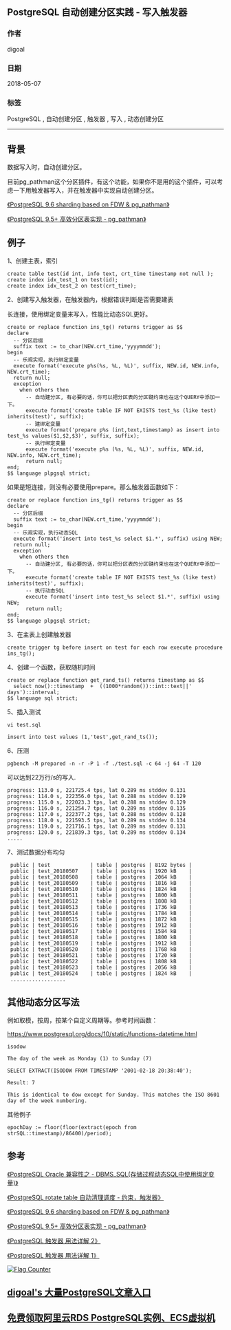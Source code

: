 ## PostgreSQL 自动创建分区实践 - 写入触发器    
                                                           
### 作者                                                           
digoal                                                           
                                                           
### 日期                                                           
2018-05-07                                                         
                                                           
### 标签                                                           
PostgreSQL , 自动创建分区 , 触发器 , 写入 , 动态创建分区      
                                                           
----                                                           
                                                           
## 背景        
数据写入时，自动创建分区。  
  
目前pg_pathman这个分区插件，有这个功能，如果你不是用的这个插件，可以考虑一下用触发器写入，并在触发器中实现自动创建分区。  
  
[《PostgreSQL 9.6 sharding based on FDW & pg_pathman》](../201610/20161027_01.md)    
  
[《PostgreSQL 9.5+ 高效分区表实现 - pg_pathman》](../201610/20161024_01.md)    
  
## 例子  
  
1、创建主表，索引  
  
```  
create table test(id int, info text, crt_time timestamp not null );  
create index idx_test_1 on test(id);  
create index idx_test_2 on test(crt_time);  
```  
  
2、创建写入触发器，在触发器内，根据错误判断是否需要建表  
  
长连接，使用绑定变量来写入，性能比动态SQL更好。  
  
```  
create or replace function ins_tg() returns trigger as $$  
declare  
  -- 分区后缀  
  suffix text := to_char(NEW.crt_time,'yyyymmdd');  
begin  
  -- 乐观实现，执行绑定变量  
  execute format('execute p%s(%s, %L, %L)', suffix, NEW.id, NEW.info, NEW.crt_time);  
  return null;  
  exception   
    when others then  
      -- 自动建分区, 有必要的话，你可以把分区表的分区键约束也在这个QUERY中添加一下。  
      execute format('create table IF NOT EXISTS test_%s (like test) inherits(test)', suffix);  
      -- 建绑定变量  
      execute format('prepare p%s (int,text,timestamp) as insert into test_%s values($1,$2,$3)', suffix, suffix);  
      -- 执行绑定变量  
      execute format('execute p%s (%s, %L, %L)', suffix, NEW.id, NEW.info, NEW.crt_time);  
      return null;  
end;  
$$ language plpgsql strict;  
```  
  
如果是短连接，则没有必要使用prepare。那么触发器函数如下：  
  
```  
create or replace function ins_tg() returns trigger as $$  
declare  
  -- 分区后缀  
  suffix text := to_char(NEW.crt_time,'yyyymmdd');  
begin  
  -- 乐观实现，执行动态SQL  
  execute format('insert into test_%s select $1.*', suffix) using NEW;  
  return null;  
  exception   
    when others then  
      -- 自动建分区, 有必要的话，你可以把分区表的分区键约束也在这个QUERY中添加一下。  
      execute format('create table IF NOT EXISTS test_%s (like test) inherits(test)', suffix);  
      -- 执行动态SQL  
      execute format('insert into test_%s select $1.*', suffix) using NEW;  
      return null;  
end;  
$$ language plpgsql strict;  
```  
  
3、在主表上创建触发器  
  
```  
create trigger tg before insert on test for each row execute procedure ins_tg();  
```  
  
4、创建一个函数，获取随机时间  
  
  
```  
create or replace function get_rand_ts() returns timestamp as $$  
  select now()::timestamp  +  ((1000*random())::int::text||' days')::interval;            
$$ language sql strict;  
```  
  
5、插入测试  
  
```  
vi test.sql  
  
insert into test values (1,'test',get_rand_ts());  
```  
  
6、压测  
  
```  
pgbench -M prepared -n -r -P 1 -f ./test.sql -c 64 -j 64 -T 120  
```  
  
可以达到22万行/s的写入.  
  
```  
progress: 113.0 s, 221725.4 tps, lat 0.289 ms stddev 0.131  
progress: 114.0 s, 222356.0 tps, lat 0.288 ms stddev 0.129  
progress: 115.0 s, 222023.3 tps, lat 0.288 ms stddev 0.129  
progress: 116.0 s, 221254.7 tps, lat 0.289 ms stddev 0.135  
progress: 117.0 s, 222377.2 tps, lat 0.288 ms stddev 0.128  
progress: 118.0 s, 221593.5 tps, lat 0.289 ms stddev 0.134  
progress: 119.0 s, 221716.1 tps, lat 0.289 ms stddev 0.131  
progress: 120.0 s, 221839.3 tps, lat 0.289 ms stddev 0.134  
.....  
```  
  
7、测试数据分布均匀  
  
```  
 public | test             | table | postgres | 8192 bytes |   
 public | test_20180507    | table | postgres | 1920 kB    |   
 public | test_20180508    | table | postgres | 2064 kB    |   
 public | test_20180509    | table | postgres | 1816 kB    |   
 public | test_20180510    | table | postgres | 1824 kB    |   
 public | test_20180511    | table | postgres | 1800 kB    |   
 public | test_20180512    | table | postgres | 1808 kB    |   
 public | test_20180513    | table | postgres | 1736 kB    |   
 public | test_20180514    | table | postgres | 1784 kB    |   
 public | test_20180515    | table | postgres | 1872 kB    |   
 public | test_20180516    | table | postgres | 1912 kB    |   
 public | test_20180517    | table | postgres | 1584 kB    |   
 public | test_20180518    | table | postgres | 1800 kB    |   
 public | test_20180519    | table | postgres | 1912 kB    |   
 public | test_20180520    | table | postgres | 1768 kB    |   
 public | test_20180521    | table | postgres | 1720 kB    |   
 public | test_20180522    | table | postgres | 1808 kB    |   
 public | test_20180523    | table | postgres | 2056 kB    |   
 public | test_20180524    | table | postgres | 1824 kB    |   
 ..................  
```  
  
## 其他动态分区写法  
例如取模，按周，按某个自定义周期等。参考时间函数：  
  
https://www.postgresql.org/docs/10/static/functions-datetime.html  
  
```  
isodow  
  
The day of the week as Monday (1) to Sunday (7)  
  
SELECT EXTRACT(ISODOW FROM TIMESTAMP '2001-02-18 20:38:40');  
  
Result: 7  
  
This is identical to dow except for Sunday. This matches the ISO 8601 day of the week numbering.  
```  
  
其他例子  
  
```  
epochDay := floor(floor(extract(epoch from strSQL::timestamp)/86400)/period);  
```  
  
## 参考  
[《PostgreSQL Oracle 兼容性之 - DBMS_SQL(存储过程动态SQL中使用绑定变量)》](../201803/20180323_02.md)    
  
[《PostgreSQL rotate table 自动清理调度 - 约束，触发器》](../201803/20180311_06.md)    
  
[《PostgreSQL 9.6 sharding based on FDW & pg_pathman》](../201610/20161027_01.md)    
  
[《PostgreSQL 9.5+ 高效分区表实现 - pg_pathman》](../201610/20161024_01.md)    
  
[《PostgreSQL 触发器 用法详解 2》](../201303/20130311_02.md)    
  
[《PostgreSQL 触发器 用法详解 1》](../201303/20130311_01.md)    
  
<a rel="nofollow" href="http://info.flagcounter.com/h9V1"  ><img src="http://s03.flagcounter.com/count/h9V1/bg_FFFFFF/txt_000000/border_CCCCCC/columns_2/maxflags_12/viewers_0/labels_0/pageviews_0/flags_0/"  alt="Flag Counter"  border="0"  ></a>  
  
  
  
  
  
  
## [digoal's 大量PostgreSQL文章入口](https://github.com/digoal/blog/blob/master/README.md "22709685feb7cab07d30f30387f0a9ae")
  
  
## [免费领取阿里云RDS PostgreSQL实例、ECS虚拟机](https://free.aliyun.com/ "57258f76c37864c6e6d23383d05714ea")
  
